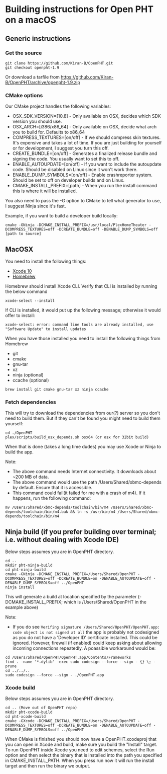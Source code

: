 # Building instructions for Open PHT on a macOS

## Generic instructions

### Get the source

```
git clone https://github.com/Kiran-B/OpenPHT.git
git checkout openpht-1.9
```

Or download a tarfile from https://github.com/Kiran-B/OpenPHT/archive/openpht-1.9.zip

### CMake options

Our CMake project handles the following variables:

* OSX_SDK_VERSION=[10.8] - Only available on OSX, decides which SDK version you should use.
* OSX_ARCH=[i386/x86_64] - Only available on OSX, decide what arch you to build for. Defaults to x86_64
* COMPRESS_TEXTURES=[on/off] - If we should compress skin textures. It's expensive and takes a lot of time. If you are just building for yourself or for development, I suggest you turn this off.
* CREATE_BUNDLE=[on/off] - Generates a finalized release bundle and signing the code. You usually want to set this to off.
* ENABLE_AUTOUPDATE=[on/off] - If you want to include the autoupdate code. Should be disabled on Linux since it won't work there.
* ENABLE_DUMP_SYMBOLS=[on/off] - Enable crashreporter system. Should be set to off on developer builds and on Linux.
* CMAKE_INSTALL_PREFIX=[path] - When you run the install command this is where it will be installed.

You also need to pass the -G option to CMake to tell what generator to use, I suggest Ninja since it's fast.

Example, if you want to build a developer build locally:

```
cmake -GNinja -DCMAKE_INSTALL_PREFIX=/usr/local/PlexHomeTheater -DCOMPRESS_TEXTURES=off -DCREATE_BUNDLE=off -DENABLE_DUMP_SYMBOLS=off [path to source]
```

## MacOSX

You need to install the following things:

* [Xcode 10](https://developer.apple.com/download/)
* [Homebrew](https://brew.sh)

Homebrew should install Xcode CLI. Verify that CLI is installed by running the below command
```
xcode-select --install
```
If CLI is installed, it would put up the following message; otherwise it would offer to install:
```
xcode-select: error: command line tools are already installed, use "Software Update" to install updates
```

When you have those installed you need to install the following things from Homebrew

* git
* cmake
* gnu-tar
* xz
* ninja (optional)
* ccache (optional)

```
brew install git cmake gnu-tar xz ninja ccache
```

### Fetch dependencies
This will try to download the dependencies from our(?) server so you don't need to build them. But if they can't be found you might need to build them yourself:

```
cd ./OpenPHT
plex/scripts/build_osx_depends.sh osx64 (or osx for 32bit build)
```

When that is done (takes a long time dudes) you may use Xcode or Ninja to build the app.

Note:
- The above command needs Internet connectivity. It downloads about ~200 MB of data.
- The above command would use the path /Users/Shared/xbmc-depends by default. Ensure that it is accessible.
- This command could fail(it failed for me with a crash of m4). If it happens, run the following command:
```
mv /Users/Shared/xbmc-depends/toolchain/bin/m4 /Users/Shared/xbmc-depends/toolchain/bin/m4.bak && ln -s /usr/bin/m4 /Users/Shared/xbmc-depends/toolchain/bin/m4
```

## Ninja build (if you prefer building over terminal; i.e. without dealing with Xcode IDE)

Below steps assumes you are in OpenPHT directory.

```
cd ..
mkdir pht-ninja-build
cd pht-ninja-build
cmake -GNinja -DCMAKE_INSTALL_PREFIX=/Users/Shared/OpenPHT -DCOMPRESS_TEXTURES=off -DCREATE_BUNDLE=on -DENABLE_AUTOUPDATE=off -DENABLE_DUMP_SYMBOLS=off ../OpenPHT
ninja install
```

This will generate a build at location specified by the parameter (-DCMAKE_INSTALL_PREFIX; which is /Users/Shared/OpenPHT in the example above)

Note:
- If you do see ```Verifing signature
/Users/Shared/OpenPHT/OpenPHT.app: code object is not signed at all``` the app is probably not codesigned as you do not have a 'Developer ID' certificate installed. This could be ignored. However, firewall (if enabled) could keep asking about allowing incoming connections repeatedly. A poassible workaround would be:
```
cd /Users/Shared/OpenPHT/OpenPHT.app/Contents/Frameworks
find . -name '*.dylib' -exec sudo codesign --force --sign - {} \; -prune
cd ../../..
sudo codesign --force --sign - ./OpenPHT.app
```


### Xcode build

Below steps assumes you are in OpenPHT directory.

```
cd .. (Move out of OpenPHT repo)
mkdir pht-xcode-build
cd pht-xcode-build
cmake -GXcode -DCMAKE_INSTALL_PREFIX=/Users/Shared/OpenPHT -DCOMPRESS_TEXTURES=off -DCREATE_BUNDLE=on -DENABLE_AUTOUPDATE=off -DENABLE_DUMP_SYMBOLS=off ../OpenPHT
```


When CMake is finished you should now have a OpenPHT.xcodeproj that you can open in Xcode and build, make sure you build the "Install" target. To run OpenPHT inside Xcode you need to edit schemes, select the Run option and then select the binary that is installed into the path you specified in CMAKE_INSTALL_PATH. When you press run now it will run the install target and then run the binary we output.

